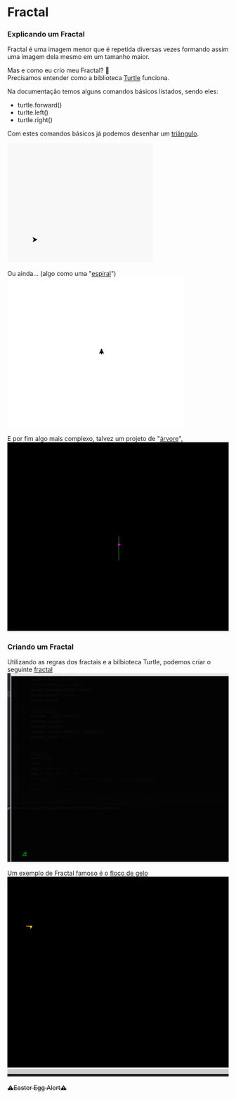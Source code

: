 # Fractal

### Explicando um Fractal
Fractal é uma imagem menor que é repetida diversas vezes formando assim uma imagem dela mesmo em um tamanho maior.

Mas e como eu crio meu Fractal? 🤔<br>
Precisamos entender como a biblioteca [Turtle](https://docs.python.org/3/library/turtle.html) funciona.

Na documentação temos alguns comandos básicos listados, sendo eles:<br>
    
- turtle.forward()
- turlte.left()
- turtle.right()

Com estes comandos básicos já podemos desenhar um [triângulo](triangle.py).

![alt text](assets/triangle.gif "Triângulo")

Ou ainda... (algo como uma "[espiral](intro_turtle.py)")
![alt text](assets/spiral.gif "Espiral quadrada")

E por fim algo mais complexo, talvez um projeto de "[árvore](turtle_tree.py)"[.](https://youtu.be/j6q4FC_g6d0?t=14)
![alt text](assets/tree.gif "Projeto de árvore")

### Criando um Fractal

Utilizando as regras dos fractais e a bilbioteca Turtle, podemos criar o seguinte [fractal](L_system.py)
![alt text](assets/fractal-2.gif "Fractal")

Um exemplo de Fractal famoso é o [floco de gelo](L-system_2.py)
![alt text](assets/fractal.gif "Floco de gelo")


~~⚠️Easter Egg Alert⚠️~~